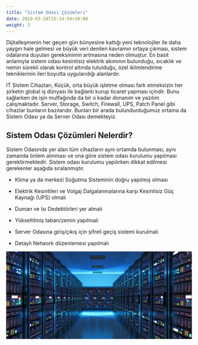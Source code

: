 ```yaml
---
title: "Sistem Odası Çözümleri"
date: 2019-03-28T15:14:54+10:00
weight: 3
---
```

Dijitalleşmenin her geçen gün bünyesine kattığı yeni teknolojiler ile daha yaygın hale gelmesi ve büyük veri denilen kavramın ortaya çıkması, sistem odalarına duyulan gereksinimin artmasına neden olmuştur. En basit anlamıyla sistem odası kesintisiz elektrik akımının bulunduğu, sıcaklık ve nemin sürekli olarak kontrol altında tutulduğu, özel iklimlendirme tekniklerinin ileri boyutta uygulandığı alanlardır.

IT Sistem Cihazları, Küçük, orta büyük işletme olması fark etmeksizin her şirketin global iş dünyası ile bağlantı kurup ticaret yapması içindir. Bunu sağlarken de işin mutfağında da bir o kadar donanım ve yazılım çalışmaktadır. Server, Storage, Switch, Firewall, UPS, Patch Panel gibi cihazlar bunların bazılarıdır. Bunları bir arada bulundurduğumuz ortama da Sistem Odası ya da Server Odası demekteyiz.

## Sistem Odası Çözümleri Nelerdir?

Sistem Odasında yer alan tüm cihazların aynı ortamda bulunması, aynı zamanda önlem alınması ve ona göre sistem odası kurulumu yapılması gerektirmektedir. Sistem odası kurulumu yapılırken dikkat edilmesi gerekenler aşağıda sıralanmıştır.

- Klima ya da merkezi Soğutma Sisteminin doğru yapılmış olması

- Elektrik Kesintileri ve Volgaj Dalgalanmalarına karşı Kesintisiz Güç Kaynağı (UPS) olmalı

- Duman ve Isı Dedektörleri yer almalı

- Yükseltilmiş taban/zemin yapılmalı

- Server Odasına giriş/çıkış için şifreli geçiş sistemi kurulmalı

- Detaylı Network düzenlemesi yapılmalı

![SİSTEM ODASI ÇÖZÜMLERİ](/images/services/sistemodasi.jpg)